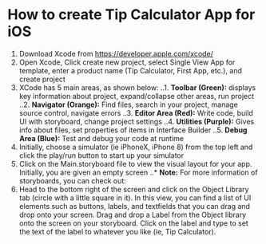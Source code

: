 # How to create Tip Calculator App for iOS

1. Download Xcode from https://developer.apple.com/xcode/
2. Open Xcode, Click create new project, select Single View App for template, enter a product name (Tip Calculator, First App, etc.), and create project
3. XCode has 5 main areas, as shown below:
..1. **Toolbar (Green):** displays key information about project, expand/collapse other areas, run project
..2. **Navigator (Orange):** Find files, search in your project, manage source control, navigate errors
..3. **Editor Area (Red):** Write code, build UI with storyboard, change project settings
..4. **Utilities (Purple):** Gives info about files, set properties of items in Interface Builder
..5. **Debug Area (Blue):** Test and debug your code at runtime
4. Initially, choose a simulator (ie iPhoneX, iPhone 8) from the top left and click the play/run button to start up your simulator
5. Click on the Main.storyboard file to view the visual layout for your app. Initially, you are given an empty screen
..* **Note:** For more information of storyboards, you can check out:
6. Head to the bottom right of the screen and click on the Object Library tab (circle with a little square in it). In this view, you can find a list of UI elements such as buttons, labels, and textfields that you can drag and drop onto your screen. 
Drag and drop a Label from the Object library onto the screen on your storyboard. Click on the label and type to set the text of the label to whatever you like (ie, Tip Calculator).






